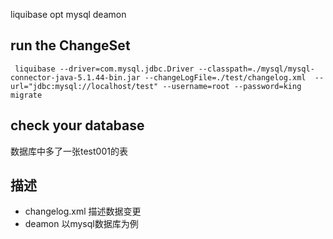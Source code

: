 liquibase opt mysql  deamon

## run the ChangeSet
```shell
 liquibase --driver=com.mysql.jdbc.Driver --classpath=./mysql/mysql-connector-java-5.1.44-bin.jar --changeLogFile=./test/changelog.xml  --url="jdbc:mysql://localhost/test" --username=root --password=king  migrate
```

## check your database
  数据库中多了一张test001的表
## 描述
 * changelog.xml 描述数据变更
 * deamon 以mysql数据库为例